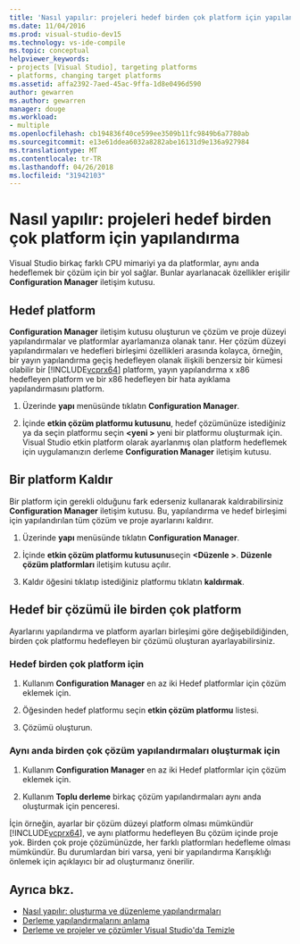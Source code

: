 ```yaml
---
title: 'Nasıl yapılır: projeleri hedef birden çok platform için yapılandırma'
ms.date: 11/04/2016
ms.prod: visual-studio-dev15
ms.technology: vs-ide-compile
ms.topic: conceptual
helpviewer_keywords:
- projects [Visual Studio], targeting platforms
- platforms, changing target platforms
ms.assetid: affa2392-7aed-45ac-9ffa-1d8e0496d590
author: gewarren
ms.author: gewarren
manager: douge
ms.workload:
- multiple
ms.openlocfilehash: cb194836f40ce599ee3509b11fc9849b6a7780ab
ms.sourcegitcommit: e13e61ddea6032a8282abe16131d9e136a927984
ms.translationtype: MT
ms.contentlocale: tr-TR
ms.lasthandoff: 04/26/2018
ms.locfileid: "31942103"
---
```

# <a name="how-to-configure-projects-to-target-multiple-platforms"></a>Nasıl yapılır: projeleri hedef birden çok platform için yapılandırma

Visual Studio birkaç farklı CPU mimariyi ya da platformlar, aynı anda hedeflemek bir çözüm için bir yol sağlar. Bunlar ayarlanacak özellikler erişilir **Configuration Manager** iletişim kutusu.

## <a name="target-a-platform"></a>Hedef platform

**Configuration Manager** iletişim kutusu oluşturun ve çözüm ve proje düzeyi yapılandırmalar ve platformlar ayarlamanıza olanak tanır. Her çözüm düzeyi yapılandırmaları ve hedefleri birleşimi özellikleri arasında kolayca, örneğin, bir yayın yapılandırma geçiş hedefleyen olanak ilişkili benzersiz bir kümesi olabilir bir [!INCLUDE[vcprx64](../extensibility/internals/includes/vcprx64_md.md)] platform, yayın yapılandırma x x86 hedefleyen platform ve bir x86 hedefleyen bir hata ayıklama yapılandırmasını platform.

1.  Üzerinde **yapı** menüsünde tıklatın **Configuration Manager**.

2.  İçinde **etkin çözüm platformu kutusunu**, hedef çözümünüze istediğiniz ya da seçin platformu seçin  **\<yeni >** yeni bir platformu oluşturmak için. Visual Studio etkin platform olarak ayarlanmış olan platform hedeflemek için uygulamanızın derleme **Configuration Manager** iletişim kutusu.

## <a name="remove-a-platform"></a>Bir platform Kaldır

Bir platform için gerekli olduğunu fark ederseniz kullanarak kaldırabilirsiniz **Configuration Manager** iletişim kutusu. Bu, yapılandırma ve hedef birleşimi için yapılandırılan tüm çözüm ve proje ayarlarını kaldırır.

1.  Üzerinde **yapı** menüsünde tıklatın **Configuration Manager**.

2.  İçinde **etkin çözüm platformu kutusunu**seçin  **\<Düzenle >**. **Düzenle çözüm platformları** iletişim kutusu açılır.

3.  Kaldır öğesini tıklatıp istediğiniz platformu tıklatın **kaldırmak**.

## <a name="target-multiple-platforms-with-one-solution"></a>Hedef bir çözümü ile birden çok platform

Ayarlarını yapılandırma ve platform ayarları birleşimi göre değişebildiğinden, birden çok platformu hedefleyen bir çözümü oluşturan ayarlayabilirsiniz.

### <a name="to-target-multiple-platforms"></a>Hedef birden çok platform için

1.  Kullanım **Configuration Manager** en az iki Hedef platformlar için çözüm eklemek için.

2.  Öğesinden hedef platformu seçin **etkin çözüm platformu** listesi.

3.  Çözümü oluşturun.

### <a name="to-build-multiple-solution-configurations-at-once"></a>Aynı anda birden çok çözüm yapılandırmaları oluşturmak için

1.  Kullanım **Configuration Manager** en az iki Hedef platformlar için çözüm eklemek için.

2.  Kullanım **Toplu derleme** birkaç çözüm yapılandırmaları aynı anda oluşturmak için penceresi.

 İçin örneğin, ayarlar bir çözüm düzeyi platform olması mümkündür [!INCLUDE[vcprx64](../extensibility/internals/includes/vcprx64_md.md)], ve aynı platformu hedefleyen Bu çözüm içinde proje yok. Birden çok proje çözümünüzde, her farklı platformları hedefleme olması mümkündür. Bu durumlardan biri varsa, yeni bir yapılandırma Karışıklığı önlemek için açıklayıcı bir ad oluşturmanız önerilir.

## <a name="see-also"></a>Ayrıca bkz.

- [Nasıl yapılır: oluşturma ve düzenleme yapılandırmaları](../ide/how-to-create-and-edit-configurations.md)
- [Derleme yapılandırmalarını anlama](../ide/understanding-build-configurations.md)
- [Derleme ve projeler ve çözümler Visual Studio'da Temizle](../ide/building-and-cleaning-projects-and-solutions-in-visual-studio.md)
